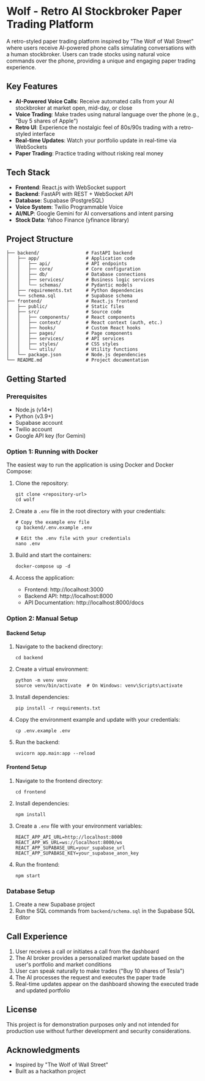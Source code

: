 # Wolf - Retro AI Stockbroker Paper Trading Platform

A retro-styled paper trading platform inspired by "The Wolf of Wall Street" where users receive AI-powered phone calls simulating conversations with a human stockbroker. Users can trade stocks using natural voice commands over the phone, providing a unique and engaging paper trading experience.

## Key Features

- **AI-Powered Voice Calls**: Receive automated calls from your AI stockbroker at market open, mid-day, or close
- **Voice Trading**: Make trades using natural language over the phone (e.g., "Buy 5 shares of Apple")
- **Retro UI**: Experience the nostalgic feel of 80s/90s trading with a retro-styled interface
- **Real-time Updates**: Watch your portfolio update in real-time via WebSockets
- **Paper Trading**: Practice trading without risking real money

## Tech Stack

- **Frontend**: React.js with WebSocket support
- **Backend**: FastAPI with REST + WebSocket API
- **Database**: Supabase (PostgreSQL)
- **Voice System**: Twilio Programmable Voice
- **AI/NLP**: Google Gemini for AI conversations and intent parsing
- **Stock Data**: Yahoo Finance (yfinance library)

## Project Structure

```
├── backend/                 # FastAPI backend
│   ├── app/                 # Application code
│   │   ├── api/             # API endpoints
│   │   ├── core/            # Core configuration
│   │   ├── db/              # Database connections
│   │   ├── services/        # Business logic services
│   │   └── schemas/         # Pydantic models
│   ├── requirements.txt     # Python dependencies
│   └── schema.sql           # Supabase schema
├── frontend/                # React.js frontend
│   ├── public/              # Static files
│   ├── src/                 # Source code
│   │   ├── components/      # React components
│   │   ├── context/         # React context (auth, etc.)
│   │   ├── hooks/           # Custom React hooks
│   │   ├── pages/           # Page components
│   │   ├── services/        # API services
│   │   ├── styles/          # CSS styles
│   │   └── utils/           # Utility functions
│   └── package.json         # Node.js dependencies
└── README.md                # Project documentation
```

## Getting Started

### Prerequisites

- Node.js (v14+)
- Python (v3.9+)
- Supabase account
- Twilio account
- Google API key (for Gemini)

### Option 1: Running with Docker

The easiest way to run the application is using Docker and Docker Compose:

1. Clone the repository:
   ```
   git clone <repository-url>
   cd wolf
   ```

2. Create a `.env` file in the root directory with your credentials:
   ```
   # Copy the example env file
   cp backend/.env.example .env
   
   # Edit the .env file with your credentials
   nano .env
   ```

3. Build and start the containers:
   ```
   docker-compose up -d
   ```

4. Access the application:
   - Frontend: http://localhost:3000
   - Backend API: http://localhost:8000
   - API Documentation: http://localhost:8000/docs

### Option 2: Manual Setup

#### Backend Setup

1. Navigate to the backend directory:
   ```
   cd backend
   ```

2. Create a virtual environment:
   ```
   python -m venv venv
   source venv/bin/activate  # On Windows: venv\Scripts\activate
   ```

3. Install dependencies:
   ```
   pip install -r requirements.txt
   ```

4. Copy the environment example and update with your credentials:
   ```
   cp .env.example .env
   ```

5. Run the backend:
   ```
   uvicorn app.main:app --reload
   ```

#### Frontend Setup

1. Navigate to the frontend directory:
   ```
   cd frontend
   ```

2. Install dependencies:
   ```
   npm install
   ```

3. Create a `.env` file with your environment variables:
   ```
   REACT_APP_API_URL=http://localhost:8000
   REACT_APP_WS_URL=ws://localhost:8000/ws
   REACT_APP_SUPABASE_URL=your_supabase_url
   REACT_APP_SUPABASE_KEY=your_supabase_anon_key
   ```

4. Run the frontend:
   ```
   npm start
   ```

### Database Setup

1. Create a new Supabase project
2. Run the SQL commands from `backend/schema.sql` in the Supabase SQL Editor

## Call Experience

1. User receives a call or initiates a call from the dashboard
2. The AI broker provides a personalized market update based on the user's portfolio and market conditions
3. User can speak naturally to make trades ("Buy 10 shares of Tesla")
4. The AI processes the request and executes the paper trade
5. Real-time updates appear on the dashboard showing the executed trade and updated portfolio

## License

This project is for demonstration purposes only and not intended for production use without further development and security considerations.

## Acknowledgments

- Inspired by "The Wolf of Wall Street"
- Built as a hackathon project 